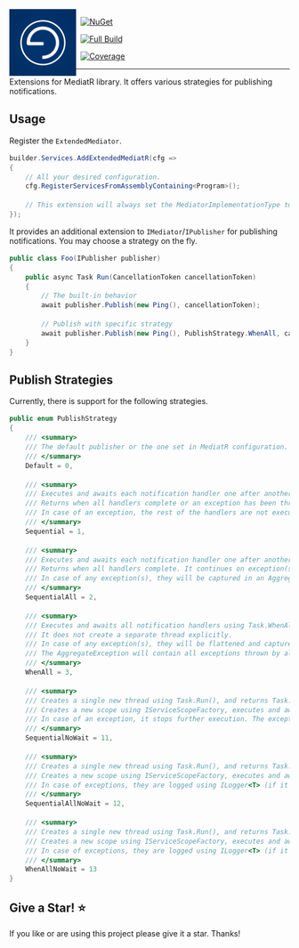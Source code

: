 <img align="left" src="pozitronlogo.png" width="120" height="120">

&nbsp; [![NuGet](https://img.shields.io/nuget/v/Pozitron.Extensions.MediatR.svg)](https://www.nuget.org/packages/Pozitron.Extensions.MediatR)

&nbsp; [![Full Build](https://github.com/fiseni/Pozitron.Extensions.MediatR/actions/workflows/build.yml/badge.svg)](https://github.com/fiseni/Pozitron.Extensions.MediatR/actions/workflows/build.yml)

&nbsp; [![Coverage](https://extensionsmediatr.fiseni.com/badge_combined.svg)](https://extensionsmediatr.fiseni.com)

---

Extensions for MediatR library. It offers various strategies for publishing notifications.

## Usage

Register the `ExtendedMediator`.

```csharp
builder.Services.AddExtendedMediatR(cfg =>
{
    // All your desired configuration.
    cfg.RegisterServicesFromAssemblyContaining<Program>();
	
    // This extension will always set the MediatorImplementationType to ExtendedMediator.
});
```

It provides an additional extension to `IMediator`/`IPublisher` for publishing notifications. You may choose a strategy on the fly.

```csharp
public class Foo(IPublisher publisher)
{
    public async Task Run(CancellationToken cancellationToken)
    {
        // The built-in behavior
        await publisher.Publish(new Ping(), cancellationToken);

        // Publish with specific strategy
        await publisher.Publish(new Ping(), PublishStrategy.WhenAll, cancellationToken);
    }
}
```

## Publish Strategies

Currently, there is support for the following strategies.

```csharp
public enum PublishStrategy
{
    /// <summary>
    /// The default publisher or the one set in MediatR configuration.
    /// </summary>
    Default = 0,

    /// <summary>
    /// Executes and awaits each notification handler one after another.
    /// Returns when all handlers complete or an exception has been thrown.
    /// In case of an exception, the rest of the handlers are not executed.
    /// </summary>
    Sequential = 1,

    /// <summary>
    /// Executes and awaits each notification handler one after another.
    /// Returns when all handlers complete. It continues on exception(s).
    /// In case of any exception(s), they will be captured in an AggregateException.
    /// </summary>
    SequentialAll = 2,

    /// <summary>
    /// Executes and awaits all notification handlers using Task.WhenAll.
    /// It does not create a separate thread explicitly.
    /// In case of any exception(s), they will be flattened and captured in an AggregateException.
    /// The AggregateException will contain all exceptions thrown by all handlers, including OperationCanceled exceptions.
    /// </summary>
    WhenAll = 3,

    /// <summary>
    /// Creates a single new thread using Task.Run(), and returns Task.Completed immediately.
    /// Creates a new scope using IServiceScopeFactory, executes and awaits all handlers sequentially.
    /// In case of an exception, it stops further execution. The exception is logged using ILogger<T> (if it's registered in DI).
    /// </summary>
    SequentialNoWait = 11,

    /// <summary>
    /// Creates a single new thread using Task.Run(), and returns Task.Completed immediately.
    /// Creates a new scope using IServiceScopeFactory, executes and awaits all handlers sequentially.
    /// In case of exceptions, they are logged using ILogger<T> (if it's registered in DI).
    /// </summary>
    SequentialAllNoWait = 12,

    /// <summary>
    /// Creates a single new thread using Task.Run(), and returns Task.Completed immediately.
    /// Creates a new scope using IServiceScopeFactory, executes and awaits all handlers using Task.WhenAll.
    /// In case of exceptions, they are logged using ILogger<T> (if it's registered in DI).
    /// </summary>
    WhenAllNoWait = 13
}
```

## Give a Star! :star:
If you like or are using this project please give it a star. Thanks!

